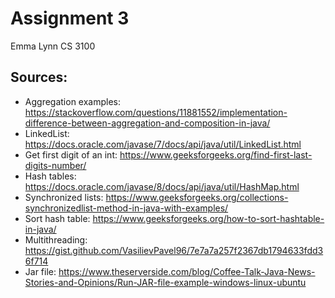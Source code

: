 # Assignment 3
Emma Lynn
CS 3100

## Sources:
* Aggregation examples: https://stackoverflow.com/questions/11881552/implementation-difference-between-aggregation-and-composition-in-java/
* LinkedList: https://docs.oracle.com/javase/7/docs/api/java/util/LinkedList.html
* Get first digit of an int: https://www.geeksforgeeks.org/find-first-last-digits-number/
* Hash tables: https://docs.oracle.com/javase/8/docs/api/java/util/HashMap.html
* Synchronized lists: https://www.geeksforgeeks.org/collections-synchronizedlist-method-in-java-with-examples/
* Sort hash table: https://www.geeksforgeeks.org/how-to-sort-hashtable-in-java/
* Multithreading: https://gist.github.com/VasilievPavel96/7e7a7a257f2367db1794633fdd36f714
* Jar file: https://www.theserverside.com/blog/Coffee-Talk-Java-News-Stories-and-Opinions/Run-JAR-file-example-windows-linux-ubuntu


